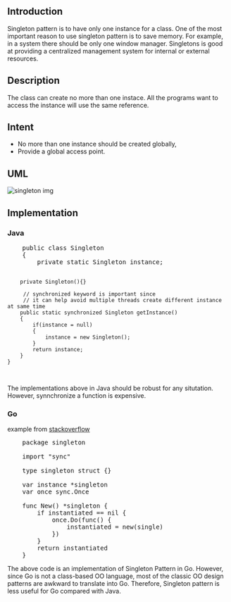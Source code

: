 <h2>Introduction</h2>
<p>
Singleton pattern is to have only one instance for a class. One of the most important reason to use singleton pattern is to save memory. For example, in a system there should be only one window manager. Singletons is good at providing a centralized management system for internal or external resources. 
<p>

	
<h2>Description</h2>

<p>The class can create no more than one instace. All the programs want to access the instance will use the same reference.</p>


<h2>Intent</h2>
<ul>
	<li>No more than one instance should be created globally,</li>
	<li>Provide a global access point. 
</ul>


<h2>UML</h2>
 <img src="https://github.com/alvindaiyan/learnDesignPattern/blob/master/singleton%20pattern/singleton%20diagram.png" alt="singleton img" />


<h2>Implementation</h2>
<h3>Java</h3>
<pre>
	public class Singleton
	{
		private static Singleton instance;

		private Singleton(){}

		 // synchronized keyword is important since 
		 // it can help avoid multiple threads create different instance at same time
		public static synchronized Singleton getInstance()
		{
			if(instance = null)
			{
				instance = new Singleton();
			}
			return instance;
		}	
	}
</pre>	
<p>
The implementations above in Java should be robust for any situtation. However, synnchronize a function is expensive. 
</p>

<h3>Go</h3>
<p> example from <a href="http://stackoverflow.com/questions/1823286/singleton-in-go">stackoverflow</a></p>

<pre>
	package singleton

	import "sync"

	type singleton struct {}

	var instance *singleton
	var once sync.Once

	func New() *singleton {
		if instantiated == nil {
			once.Do(func() {		
				instantiated = new(single)		
			})
		}
		return instantiated
	}
</pre>
<p>
The above code is an implementation of Singleton Pattern in Go. However, since Go is not a class-based OO language, most of the classic OO design patterns are awkward to translate into Go. Therefore, Singleton pattern is less useful for Go compared with Java.
</p>
